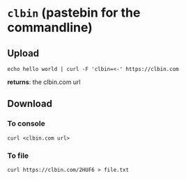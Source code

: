 # `clbin` (pastebin for the commandline)

## Upload

```
echo hello world | curl -F 'clbin=<-' https://clbin.com
```

**returns**: the clbin.com url

## Download

### To console

```
curl <clbin.com url>
```

### To file

```
curl https://clbin.com/2HUF6 > file.txt
```





